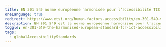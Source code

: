 ```yaml
---
title: EN 301 549 norme européenne harmonisée pour l’accessibilité TIC
oneLanguage: true
redirect: https://www.etsi.org/human-factors-accessibility/en-301-549-v3-the-harmonized-european-standard-for-ict-accessibility
description: EN 301 549 est la norme européenne harmonisée pour l'accessibilité des technologies de l'information et de la communication (TIC), fournissant un cadre complet pour garantir que les technologies numériques soient inclusives et accessibles à tous, y compris aux personnes handicapées. La norme définit les exigences pour une vaste gamme de produits et services TIC, tels que les logiciels, le matériel et les sites Web, dans le but de promouvoir un environnement numérique sans obstacles. Elle aborde divers aspects de l'accessibilité, tels que la perceptibilité, l'exploitabilité et la compréhensibilité, répondant à des besoins variés tels que les déficiences visuelles, auditives, cognitives et motrices. EN 301 549 est un outil crucial pour les fabricants, les prestataires de services et les entités de passation de marchés publics, favorisant le développement et l'approvisionnement de produits TIC qui privilégient l'accessibilité, contribuant ainsi à une société numérique plus inclusive et équitable pour tous.
toggle: en-301-549-the-harmonised-european-standard-for-ict-accessibility
tags:
  - globalAccessibilityStandards
---
```

